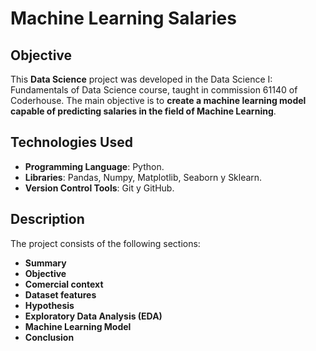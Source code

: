 # Machine Learning Salaries
## Objective
This **Data Science** project was developed in the Data Science I: Fundamentals of Data Science course, taught in commission 61140 of Coderhouse.
The main objective is to **create a machine learning model capable of predicting salaries in the field of Machine Learning**.
## Technologies Used
-	**Programming Language**: Python.
-	**Libraries**: Pandas, Numpy, Matplotlib, Seaborn y Sklearn.
-	**Version Control Tools**: Git y GitHub.
## Description
The project consists of the following sections:
- **Summary**
- **Objective**
- **Comercial context**
- **Dataset features**
- **Hypothesis**
- **Exploratory Data Analysis (EDA)**
- **Machine Learning Model**
- **Conclusion**
